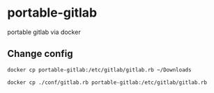 # portable-gitlab
portable gitlab via docker

## Change config

```bash
docker cp portable-gitlab:/etc/gitlab/gitlab.rb ~/Downloads

docker cp ./conf/gitlab.rb portable-gitlab:/etc/gitlab/gitlab.rb
```